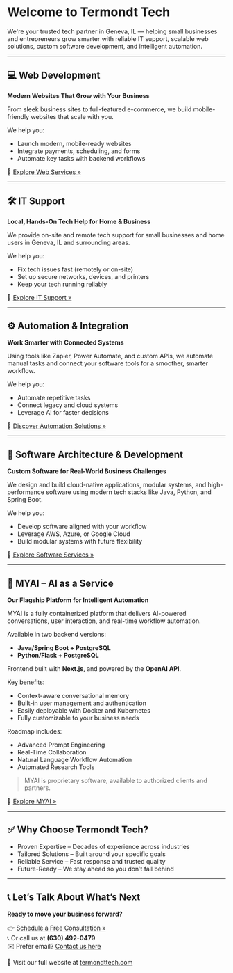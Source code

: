 # Welcome to Termondt Tech

We're your trusted tech partner in Geneva, IL — helping small businesses and entrepreneurs grow smarter with reliable IT support, scalable web solutions, custom software development, and intelligent automation.

---

## 💻 Web Development

**Modern Websites That Grow with Your Business**

From sleek business sites to full-featured e-commerce, we build mobile-friendly websites that scale with you.

We help you:
- Launch modern, mobile-ready websites
- Integrate payments, scheduling, and forms
- Automate key tasks with backend workflows

🔗 [Explore Web Services »](https://termondttech.com/web-development-services)

---

## 🛠 IT Support

**Local, Hands-On Tech Help for Home & Business**

We provide on-site and remote tech support for small businesses and home users in Geneva, IL and surrounding areas.

We help you:
- Fix tech issues fast (remotely or on-site)
- Set up secure networks, devices, and printers
- Keep your tech running reliably

🔗 [Explore IT Support »](https://termondttech.com/tech-support-services)

---

## ⚙️ Automation & Integration

**Work Smarter with Connected Systems**

Using tools like Zapier, Power Automate, and custom APIs, we automate manual tasks and connect your software tools for a smoother, smarter workflow.

We help you:
- Automate repetitive tasks
- Connect legacy and cloud systems
- Leverage AI for faster decisions

🔗 [Discover Automation Solutions »](https://termondttech.com/middleware-integration)

---

## 🧩 Software Architecture & Development

**Custom Software for Real-World Business Challenges**

We design and build cloud-native applications, modular systems, and high-performance software using modern tech stacks like Java, Python, and Spring Boot.

We help you:
- Develop software aligned with your workflow
- Leverage AWS, Azure, or Google Cloud
- Build modular systems with future flexibility

🔗 [Explore Software Services »](https://termondttech.com/software-architecture)

---

## 🤖 MYAI – AI as a Service

**Our Flagship Platform for Intelligent Automation**

MYAI is a fully containerized platform that delivers AI-powered conversations, user interaction, and real-time workflow automation.

Available in two backend versions:
- **Java/Spring Boot + PostgreSQL**
- **Python/Flask + PostgreSQL**

Frontend built with **Next.js**, and powered by the **OpenAI API**.

Key benefits:
- Context-aware conversational memory
- Built-in user management and authentication
- Easily deployable with Docker and Kubernetes
- Fully customizable to your business needs

Roadmap includes:
- Advanced Prompt Engineering
- Real-Time Collaboration
- Natural Language Workflow Automation
- Automated Research Tools

> MYAI is proprietary software, available to authorized clients and partners.

🔗 [Explore MYAI »](https://termondttech.com/myai)

---

## ✅ Why Choose Termondt Tech?

- Proven Expertise – Decades of experience across industries  
- Tailored Solutions – Built around your specific goals  
- Reliable Service – Fast response and trusted quality  
- Future-Ready – We stay ahead so you don’t fall behind

---

## 📞 Let’s Talk About What’s Next

**Ready to move your business forward?**

👉 [Schedule a Free Consultation »](https://termondttechllc.setmore.com/services/96b4d1aa-cc4b-4b87-8b2f-3672ec6d1416)  
📞 Or call us at **(630) 492-0479**  
✉️ Prefer email? [Contact us here](https://termondttech.com/form/contact)

🔗 Visit our full website at [termondttech.com](https://termondttech.com)
